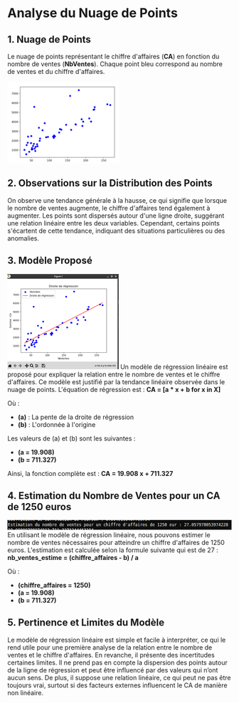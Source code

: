 # Analyse du Nuage de Points

## 1. Nuage de Points
Le nuage de points représentant le chiffre d'affaires (**CA**) en fonction du nombre de ventes (**NbVentes**). Chaque point bleu correspond au nombre de ventes et du chiffre d'affaires.

![](../Images/nuage_point.png)

## 2. Observations sur la Distribution des Points
On observe une tendance générale à la hausse, ce qui signifie que lorsque le nombre de ventes augmente, le chiffre d'affaires tend également à augmenter. Les points sont dispersés autour d'une ligne droite, suggérant une relation linéaire entre les deux variables. Cependant, certains points s'écartent de cette tendance, indiquant des situations particulières ou des anomalies.

## 3. Modèle Proposé
![](../Images/Graphique_stat.png)
Un modèle de régression linéaire est proposé pour expliquer la relation entre le nombre de ventes et le chiffre d'affaires. Ce modèle est justifié par la tendance linéaire observée dans le nuage de points. L'équation de régression est : 
**CA = [a * x + b for x in X]**

Où :
- **\(a\)** : La pente de la droite de régression
- **\(b\)** : L'ordonnée à l'origine

Les valeurs de \(a\) et \(b\) sont les suivantes :
- **\(a = 19.908\)**
- **\(b = 711.327\)**

Ainsi, la fonction complète est :
**CA = 19.908 x + 711.327**

## 4. Estimation du Nombre de Ventes pour un CA de 1250 euros
![](../Images/Estimation_stat.png)
En utilisant le modèle de régression linéaire, nous pouvons estimer le nombre de ventes nécessaires pour atteindre un chiffre d'affaires de 1250 euros. L'estimation est calculée selon la formule suivante qui est de 27 :
**nb_ventes_estime = (chiffre_affaires - b) / a**

Où :
- **\(chiffre\_affaires = 1250\)**
- **\(a = 19.908\)**
- **\(b = 711.327\)**


## 5. Pertinence et Limites du Modèle

Le modèle de régression linéaire est simple et facile à interpréter, ce qui le rend utile pour une première analyse de la relation entre le nombre de ventes et le chiffre d'affaires. En revanche, il présente des incertitudes certaines limites. Il ne prend pas en compte la dispersion des points autour de la ligne de régression et peut être influencé par des valeurs qui n’ont aucun sens. De plus, il suppose une relation linéaire, ce qui peut ne pas être toujours vrai, surtout si des facteurs externes influencent le CA de manière non linéaire.


